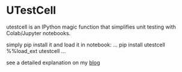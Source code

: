 # UTestCell
utestcell is an IPython magic function that simplifies unit testing with Colab/Jupyter notebooks.

simply pip install it and load it in notebook:
...
pip install utestcell
%%load_ext utestcell
...

see a detailed explanation on my <a href="https://remibranco.com/?p=221">blog</a>
